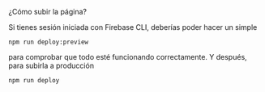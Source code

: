 ¿Cómo subir la página?

Si tienes sesión iniciada con Firebase CLI, deberías poder hacer un simple

```shell
npm run deploy:preview
```

para comprobar que todo esté funcionando correctamente. Y después, para subirla a producción

```shell
npm run deploy
```
